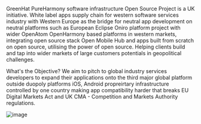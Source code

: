 GreenHat PureHarmony software infrastructure Open Source Project is a UK initiative. White label apps supply chain for western software services industry with Western Europe as the bridge for neutral app development on neutral platforms such as European Eclipse Oniro platform project with wider OpenAtom OpenHarmony based platforms in western markets, integrating open source stack Open Mobile Hub and apps built from scratch on open source, utilising the power of open source. Helping clients build and tap into wider markets of large customers potentials in geopolitical challenges.

What's the Objective?
We aim to pitch to global industry services developers to expand their applications onto the third major global platform outside duopoly platforms iOS, Android propreirtary infrastructure controlled by one country making app compatibility harder that breaks EU Digital Markets Act and UK CMA - Competition and Markets Authority regulations.

![image](https://github.com/user-attachments/assets/0d2bbf67-1ce0-4a45-8d7e-3fef8d0c27dd)

<!-- Welcome to PureHarmony platform based on Oniro
PureHarmony hosts the code and repositories for add-ons and enhancements to the OpenHarmony project. These enhancements are part of the base OS, Oniro Project, an open-source, vendor-neutral operating system managed by the Eclipse Foundation.

Objective of the Project
The goal of this project is to build upon Oniro-OpenHarmony, extending it with additional functionalities tailored for global markets. OpenHarmony-Oniro, HarmonyOS as a open source community and commercial bridge for industry.

**Here are some ideas to get you started:**

🙋‍♀️ A short introduction - what is your organization all about?
🌈 Contribution guidelines - how can the community get involved?
👩‍💻 Useful resources - where can the community find your docs? Is there anything else the community should know?
🍿 Fun facts - what does your team eat for breakfast?
🧙 Remember, you can do mighty things with the power of [Markdown](https://docs.github.com/github/writing-on-github/getting-started-with-writing-and-formatting-on-github/basic-writing-and-formatting-syntax)
-->
